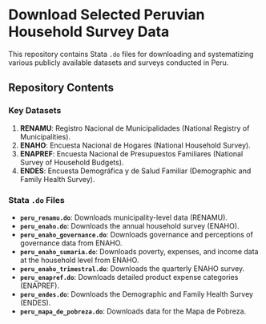 # Download Selected Peruvian Household Survey Data

This repository contains Stata `.do` files for downloading and systematizing various publicly available datasets and surveys conducted in Peru.

## Repository Contents

### Key Datasets
1. **RENAMU**: Registro Nacional de Municipalidades (National Registry of Municipalities).
2. **ENAHO**: Encuesta Nacional de Hogares (National Household Survey).
3. **ENAPREF**: Encuesta Nacional de Presupuestos Familiares (National Survey of Household Budgets).
4. **ENDES**: Encuesta Demográfica y de Salud Familiar (Demographic and Family Health Survey).

### Stata `.do` Files
- **`peru_renamu.do`**: Downloads municipality-level data (RENAMU).
- **`peru_enaho.do`**: Downloads the annual household survey (ENAHO).
- **`peru_enaho_governance.do`**: Downloads governance and perceptions of governance data from ENAHO.
- **`peru_enaho_sumaria.do`**: Downloads poverty, expenses, and income data at the household level from ENAHO.
- **`peru_enaho_trimestral.do`**: Downloads the quarterly ENAHO survey.
- **`peru_enapref.do`**: Downloads detailed product expense categories (ENAPREF).
- **`peru_endes.do`**: Downloads the Demographic and Family Health Survey (ENDES).
- **`peru_mapa_de_pobreza.do`**: Downloads data for the Mapa de Pobreza.
